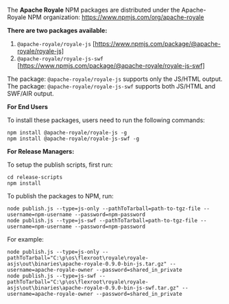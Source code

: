 The **Apache Royale** NPM packages are distributed under the Apache-Royale NPM organization: https://www.npmjs.com/org/apache-royale

**There are two packages available:**

1.  `@apache-royale/royale-js` [https://www.npmjs.com/package/@apache-royale/royale-js]
2.  `@apache-royale/royale-js-swf` [https://www.npmjs.com/package/@apache-royale/royale-js-swf]

The package: `@apache-royale/royale-js` supports only the JS/HTML output.  
The package: `@apache-royale/royale-js-swf` supports both JS/HTML and SWF/AIR output.  

**For End Users**

To install these packages, users need to run the following commands:

```
npm install @apache-royale/royale-js -g
npm install @apache-royale/royale-js-swf -g
```

**For Release Managers:**

To setup the publish scripts, first run:

```
cd release-scripts
npm install
```

To publish the packages to NPM, run:

```
node publish.js --type=js-only --pathToTarball=path-to-tgz-file --username=npm-username --password=npm-password
node publish.js --type=js-swf --pathToTarball=path-to-tgz-file --username=npm-username --password=npm-password
```

For example:
```
node publish.js --type=js-only --pathToTarball="C:\p\os\flexroot\royale\royale-asjs\out\binaries\apache-royale-0.9.0-bin-js.tar.gz" --username=apache-royale-owner --password=shared_in_private
node publish.js --type=js-swf --pathToTarball="C:\p\os\flexroot\royale\royale-asjs\out\binaries\apache-royale-0.9.0-bin-js-swf.tar.gz" --username=apache-royale-owner --password=shared_in_private
```